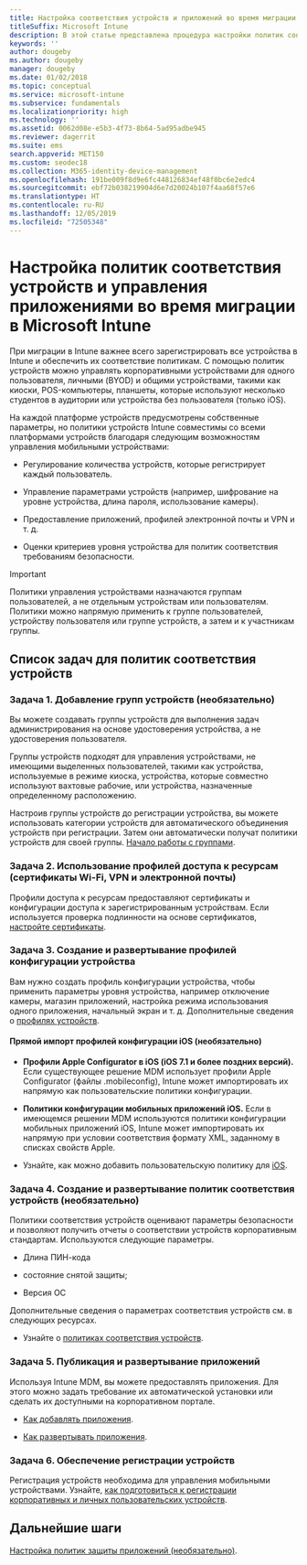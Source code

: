 ```yaml
---
title: Настройка соответствия устройств и приложений во время миграции в Intune
titleSuffix: Microsoft Intune
description: В этой статье представлена процедура настройки политик соответствия устройств и управления приложениями во время миграции в Microsoft Intune.
keywords: ''
author: dougeby
ms.author: dougeby
manager: dougeby
ms.date: 01/02/2018
ms.topic: conceptual
ms.service: microsoft-intune
ms.subservice: fundamentals
ms.localizationpriority: high
ms.technology: ''
ms.assetid: 0062d08e-e5b3-4f73-8b64-5ad95adbe945
ms.reviewer: dagerrit
ms.suite: ems
search.appverid: MET150
ms.custom: seodec18
ms.collection: M365-identity-device-management
ms.openlocfilehash: 191be009f8d9e6fc448126834ef48f0bc6e2edc4
ms.sourcegitcommit: ebf72b038219904d6e7d20024b107f4aa68f57e6
ms.translationtype: HT
ms.contentlocale: ru-RU
ms.lasthandoff: 12/05/2019
ms.locfileid: "72505348"
---
```

# <a name="configure-device-compliance-and-app-management-policies-when-migrating-to-microsoft-intune"></a>Настройка политик соответствия устройств и управления приложениями во время миграции в Microsoft Intune

При миграции в Intune важнее всего зарегистрировать все устройства в Intune и обеспечить их соответствие политикам. С помощью политик устройств можно управлять корпоративными устройствами для одного пользователя, личными (BYOD) и общими устройствами, такими как киоски, POS-компьютеры, планшеты, которые используют несколько студентов в аудитории или устройства без пользователя (только iOS).

На каждой платформе устройств предусмотрены собственные параметры, но политики устройств Intune совместимы со всеми платформами устройств благодаря следующим возможностям управления мобильными устройствами:

- Регулирование количества устройств, которые регистрирует каждый пользователь.

- Управление параметрами устройств (например, шифрование на уровне устройства, длина пароля, использование камеры).

- Предоставление приложений, профилей электронной почты и VPN и т. д.

- Оценки критериев уровня устройства для политик соответствия требованиям безопасности.

> [!IMPORTANT]
> Политики управления устройствами назначаются группам пользователей, а не отдельным устройствам или пользователям. Политики можно напрямую применить к группе пользователей, устройству пользователя или группе устройств, а затем и к участникам группы.

## <a name="task-list-for-device-compliance-policies"></a>Список задач для политик соответствия устройств

### <a name="task-1-add-device-groups-optional"></a>Задача 1. Добавление групп устройств (необязательно)

Вы можете создавать группы устройств для выполнения задач администрирования на основе удостоверения устройства, а не удостоверения пользователя.

Группы устройств подходят для управления устройствами, не имеющими выделенных пользователей, такими как устройства, используемые в режиме киоска, устройства, которые совместно используют вахтовые рабочие, или устройства, назначенные определенному расположению.

Настроив группы устройств до регистрации устройства, вы можете использовать категории устройств для автоматического объединения устройств при регистрации. Затем они автоматически получат политики устройств для своей группы. [Начало работы с группами](groups-get-started.md).

### <a name="task-2-use-resource-access-profiles-wi-fi-vpn-and-email-certificates"></a>Задача 2. Использование профилей доступа к ресурсам (сертификаты Wi-Fi, VPN и электронной почты)

Профили доступа к ресурсам предоставляют сертификаты и конфигурации доступа к зарегистрированным устройствам. Если используется проверка подлинности на основе сертификатов, [настройте сертификаты](../protect/certificates-configure.md).

### <a name="task-3-create-and-deploy-device-configuration-profiles"></a>Задача 3. Создание и развертывание профилей конфигурации устройства

Вам нужно создать профиль конфигурации устройства, чтобы применить параметры уровня устройства, например отключение камеры, магазин приложений, настройка режима использования одного приложения, начальный экран и т. д. Дополнительные сведения о [профилях устройств](../configuration/device-profiles.md).

#### <a name="directly-import-ios-configuration-profiles-optional"></a>Прямой импорт профилей конфигурации iOS (необязательно)

- **Профили Apple Configurator в iOS (iOS 7.1 и более поздних версий).** Если существующее решение MDM использует профили Apple Configurator (файлы .mobileconfig), Intune может импортировать их напрямую как пользовательские политики конфигурации.

- **Политики конфигурации мобильных приложений iOS.** Если в имеющемся решении MDM используются политики конфигурации мобильных приложений iOS, Intune может импортировать их напрямую при условии соответствия формату XML, заданному в списках свойств Apple.

- Узнайте, как можно добавить пользовательскую политику для [iOS](../configuration/custom-settings-ios.md).

### <a name="task-4-create-and-deploy-device-compliance-policies-optional"></a>Задача 4. Создание и развертывание политик соответствия устройств (необязательно)

Политики соответствия устройств оценивают параметры безопасности и позволяют получить отчеты о соответствии устройств корпоративным стандартам. Используются следующие параметры.

- Длина ПИН-кода

- состояние снятой защиты;

- Версия ОС

Дополнительные сведения о параметрах соответствия устройств см. в следующих ресурсах.

- Узнайте о [политиках соответствия устройств](../protect/device-compliance-get-started.md).

### <a name="task-5-publish-and-deploy-apps"></a>Задача 5. Публикация и развертывание приложений

Используя Intune MDM, вы можете предоставлять приложения. Для этого можно задать требование их автоматической установки или сделать их доступными на корпоративном портале.

- [Как добавлять приложения](../apps/apps-add.md).

- [Как развертывать приложения](../apps/apps-deploy.md).

### <a name="task-6-enable-device-enrollment"></a>Задача 6. Обеспечение регистрации устройств

Регистрация устройств необходима для управления мобильными устройствами. Узнайте, [как подготовиться к регистрации корпоративных и личных пользовательских устройств](../enrollment/device-enrollment.md).

## <a name="next-steps"></a>Дальнейшие шаги

[Настройка политик защиты приложений (необязательно)](../apps/app-protection-policies.md).

